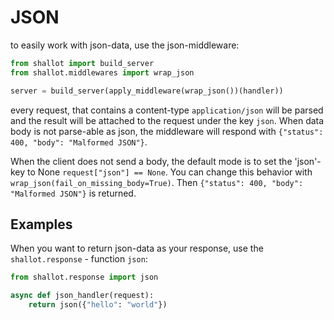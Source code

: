 # JSON
to easily work with json-data, use the json-middleware:
```python
from shallot import build_server
from shallot.middlewares import wrap_json

server = build_server(apply_middleware(wrap_json())(handler))

```
every request, that contains a content-type `application/json` will be parsed and the result will be attached to the request under the key `json`. 
When data body is not parse-able as json, the middleware will respond with `{"status": 400, "body": "Malformed JSON"}`.

When the client does not send a body, the default mode is to set the 'json'-key to None `request["json"] == None`. You can change this behavior with `wrap_json(fail_on_missing_body=True)`. Then `{"status": 400, "body": "Malformed JSON"}` is returned.


## Examples

When you want to return json-data as your response, use the `shallot.response` - function `json`:

```python
from shallot.response import json

async def json_handler(request):
    return json({"hello": "world"})
```
